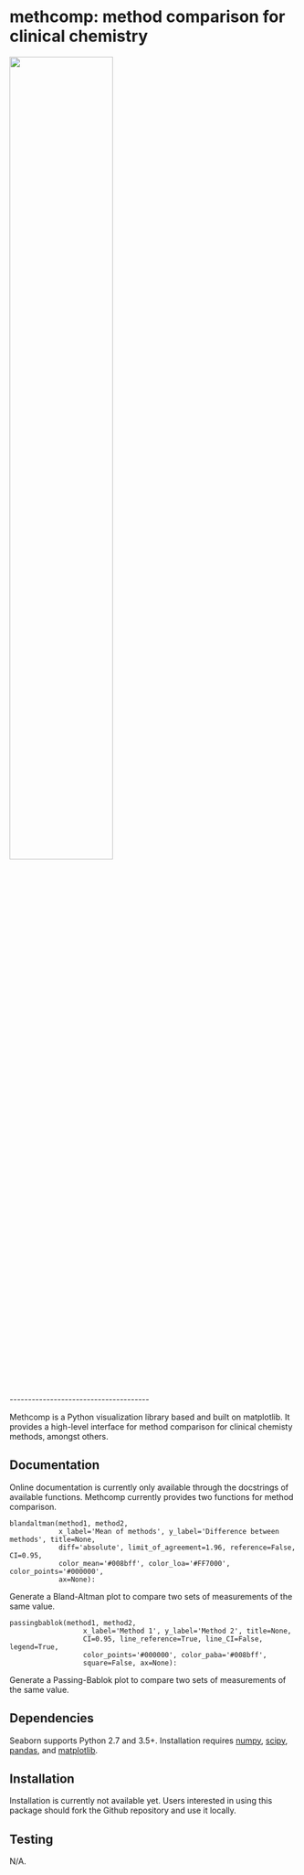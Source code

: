 methcomp: method comparison for clinical chemistry
=======================================
<div>
<img src="https://i.ibb.co/qj85D6M/combined.png" width="60%">
</div> 
--------------------------------------

Methcomp is a Python visualization library based 
and built on matplotlib. It provides a high-level interface for 
method comparison for clinical chemisty methods, amongst others.

Documentation
-------------
Online documentation is currently only available through the docstrings
of available functions. Methcomp currently provides two functions for method comparison.

    blandaltman(method1, method2,
                x_label='Mean of methods', y_label='Difference between methods', title=None,
                diff='absolute', limit_of_agreement=1.96, reference=False, CI=0.95,
                color_mean='#008bff', color_loa='#FF7000', color_points='#000000',
                ax=None):
              
Generate a Bland-Altman plot to compare two sets of measurements of the same value.

    passingbablok(method1, method2,
                      x_label='Method 1', y_label='Method 2', title=None,
                      CI=0.95, line_reference=True, line_CI=False, legend=True,
                      color_points='#000000', color_paba='#008bff',
                      square=False, ax=None):
                                          
Generate a Passing-Bablok plot to compare two sets of measurements of the same value.

Dependencies
------------

Seaborn supports Python 2.7 and 3.5+.
Installation requires [numpy](http://www.numpy.org/), 
[scipy](https://www.scipy.org/), 
[pandas](https://pandas.pydata.org/), 
and [matplotlib](https://matplotlib.org/).


Installation
------------

Installation is currently not available yet. Users interested in using this package should 
fork the Github repository and use it locally. 

Testing
-------

N/A.
